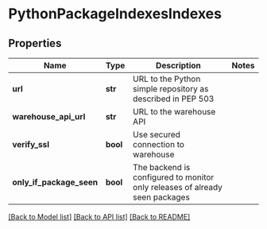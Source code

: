 # PythonPackageIndexesIndexes

## Properties
Name | Type | Description | Notes
------------ | ------------- | ------------- | -------------
**url** | **str** | URL to the Python simple repository as described in PEP 503 |
**warehouse_api_url** | **str** | URL to the warehouse API |
**verify_ssl** | **bool** | Use secured connection to warehouse |
**only_if_package_seen** | **bool** | The backend is configured to monitor only releases of already seen packages  |

[[Back to Model list]](../README.md#documentation-for-models) [[Back to API list]](../README.md#documentation-for-api-endpoints) [[Back to README]](../README.md)

